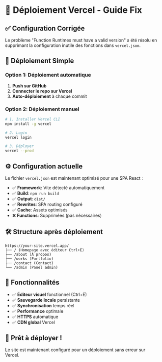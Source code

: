 # 🚀 Déploiement Vercel - Guide Fix

## ✅ Configuration Corrigée

Le problème "Function Runtimes must have a valid version" a été résolu en supprimant la configuration inutile des fonctions dans `vercel.json`.

## 🎯 Déploiement Simple

### Option 1: Déploiement automatique

1. **Push sur GitHub**
2. **Connecter le repo sur Vercel**
3. **Auto-déploiement** à chaque commit

### Option 2: Déploiement manuel

```bash
# 1. Installer Vercel CLI
npm install -g vercel

# 2. Login
vercel login

# 3. Déployer
vercel --prod
```

## ⚙️ Configuration actuelle

Le fichier `vercel.json` est maintenant optimisé pour une SPA React :

- ✅ **Framework**: Vite détecté automatiquement
- ✅ **Build**: `npm run build`
- ✅ **Output**: `dist/`
- ✅ **Rewrites**: SPA routing configuré
- ✅ **Cache**: Assets optimisés
- ❌ **Functions**: Supprimées (pas nécessaires)

## 🛠️ Structure après déploiement

```
https://your-site.vercel.app/
├── / (Homepage avec éditeur Ctrl+E)
├── /about (À propos)
├── /works (Portfolio)
├── /contact (Contact)
└── /admin (Panel admin)
```

## 🔧 Fonctionnalités

- ✅ **Éditeur visuel** fonctionnel (Ctrl+E)
- ✅ **Sauvegarde locale** persistante
- ✅ **Synchronisation** temps réel
- ✅ **Performance** optimale
- ✅ **HTTPS** automatique
- ✅ **CDN global** Vercel

## 🎉 Prêt à déployer !

Le site est maintenant configuré pour un déploiement sans erreur sur Vercel.

